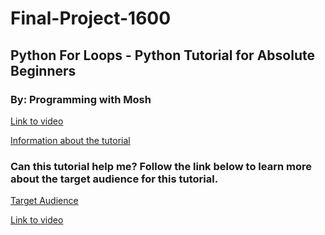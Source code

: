 # Final-Project-1600
## Python For Loops - Python Tutorial for Absolute Beginners
### By: Programming with Mosh
[Link to video](https://youtu.be/94UHCEmprCY)

[Information about the tutorial](AboutTutorial.md)
### Can this tutorial help me? Follow the link below to learn more about the target audience for this tutorial.

[Target Audience](TargetAudience.md)

[Link to video](https://youtu.be/94UHCEmprCY)
